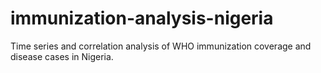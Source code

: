# immunization-analysis-nigeria
Time series and correlation analysis of WHO immunization coverage and disease cases in Nigeria.
